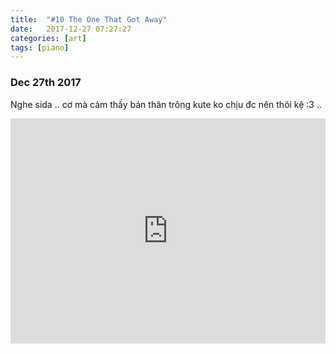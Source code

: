 ```yaml
---
title:  "#10 The One That Got Away"
date:   2017-12-27 07:27:27
categories: [art]
tags: [piano]
---
```


### Dec 27th 2017

Nghe sida .. cơ mà cảm thấy bản thân trông kute ko chịu đc nên thôi kệ :3 ..

<iframe style="overflow:hidden; width:100%; height:360px" src="https://www.youtube.com/embed/sBZnFZO_eCA" frameborder="0" allow="accelerometer; autoplay; clipboard-write; encrypted-media; gyroscope; picture-in-picture" allowfullscreen></iframe>
